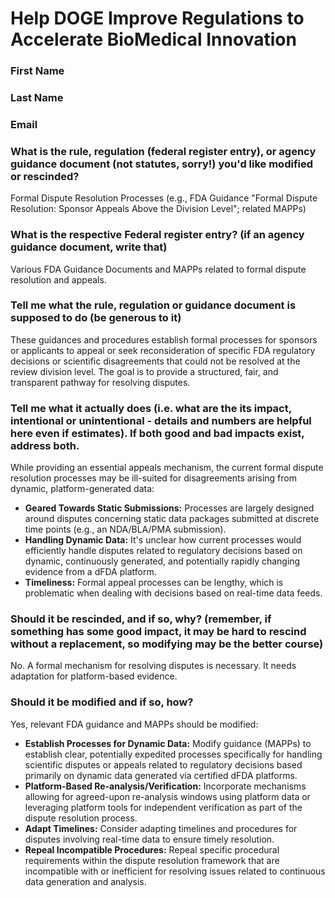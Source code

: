 # Help DOGE Improve Regulations to Accelerate BioMedical Innovation

### First Name

### Last Name

### Email

### What is the rule, regulation (federal register entry), or agency guidance document (not statutes, sorry!) you'd like modified or rescinded?

Formal Dispute Resolution Processes (e.g., FDA Guidance "Formal Dispute Resolution: Sponsor Appeals Above the Division Level"; related MAPPs)

### What is the respective Federal register entry? (if an agency guidance document, write that)

Various FDA Guidance Documents and MAPPs related to formal dispute resolution and appeals.

### Tell me what the rule, regulation or guidance document is supposed to do (be generous to it)

These guidances and procedures establish formal processes for sponsors or applicants to appeal or seek reconsideration of specific FDA regulatory decisions or scientific disagreements that could not be resolved at the review division level. The goal is to provide a structured, fair, and transparent pathway for resolving disputes.

### Tell me what it actually does (i.e. what are the its impact, intentional or unintentional - details and numbers are helpful here even if estimates). If both good and bad impacts exist, address both.

While providing an essential appeals mechanism, the current formal dispute resolution processes may be ill-suited for disagreements arising from dynamic, platform-generated data:
*   **Geared Towards Static Submissions:** Processes are largely designed around disputes concerning static data packages submitted at discrete time points (e.g., an NDA/BLA/PMA submission).
*   **Handling Dynamic Data:** It's unclear how current processes would efficiently handle disputes related to regulatory decisions based on dynamic, continuously generated, and potentially rapidly changing evidence from a dFDA platform.
*   **Timeliness:** Formal appeal processes can be lengthy, which is problematic when dealing with decisions based on real-time data feeds.

### Should it be rescinded, and if so, why? (remember, if something has some good impact, it may be hard to rescind without a replacement, so modifying may be the better course)

No. A formal mechanism for resolving disputes is necessary. It needs adaptation for platform-based evidence.

### Should it be modified and if so, how?

Yes, relevant FDA guidance and MAPPs should be modified:
*   **Establish Processes for Dynamic Data:** Modify guidance (MAPPs) to establish clear, potentially expedited processes specifically for handling scientific disputes or appeals related to regulatory decisions based primarily on dynamic data generated via certified dFDA platforms.
*   **Platform-Based Re-analysis/Verification:** Incorporate mechanisms allowing for agreed-upon re-analysis windows using platform data or leveraging platform tools for independent verification as part of the dispute resolution process.
*   **Adapt Timelines:** Consider adapting timelines and procedures for disputes involving real-time data to ensure timely resolution.
*   **Repeal Incompatible Procedures:** Repeal specific procedural requirements within the dispute resolution framework that are incompatible with or inefficient for resolving issues related to continuous data generation and analysis. 